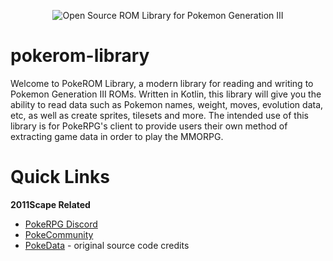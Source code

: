<p align="center"><img src="https://cdn.discordapp.com/attachments/1067274729205010463/1103932164724240434/image.png" alt="Open Source ROM Library for Pokemon Generation III" />
</p>

# pokerom-library
Welcome to PokeROM Library, a modern library for reading and writing to Pokemon Generation III ROMs. Written in Kotlin, this library will give you the ability to read data such as Pokemon names, weight, moves, evolution data, etc, as well as create sprites, tilesets and more. The intended use of this library is for PokeRPG's client to provide users their own method of extracting game data in order to play the MMORPG. 

# Quick Links

<b>2011Scape Related</b>
- [PokeRPG Discord](https://discord.gg/V5YfWmyAqV)
- [PokeCommunity](http://pokecommunity.com/)
- [PokeData](https://github.com/hugmanrique/PokeData) - original source code credits


